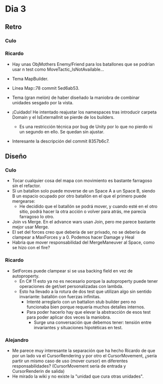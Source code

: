 ﻿# Dia 3

## Retro

### Culo

### Ricardo

- Hay unas ObjMothers Enemy/Friend para los batallones que se podrían usar n test como MoveTactic_IsNotAvailable...
- Tema MapBuilder.
- Línea Map::78 commit 5ed6ab53.
- Tema (gran melón) de haber diseñado la maniobra de combinar unidades sesgado por la vista.

- ¡Cuidado! He intentado reajustar los namespaces tras introducir carpeta Domain y el IsExternalInit se pierde de los builders.
  - Es una restricción técnica por bug de Unity por lo que no pierdo ni un segundo en ello. Se quedan sin ajustar.

- Interesante la descripción del commit 8357b6c7.

## Diseño

### Culo

- Tocar cualquier cosa del mapa con movimiento es bastante farragoso sin el refactor.
- Si un batallon solo puede moverse de un Space A a un Space B, siendo B un espacio ocupado por otro batallón en el que el primero puede mergearse:
    - He decidido que el batallón se podrá mover, y cuando esté en el otro sitio, podrá hacer la otra acción o volver para atrás, me parecía farragoso lo otro.
- Join vs Merge. En el advance wars usan Join, pero me parece bastante mejor usar Merge.
- El set del forces creo que debería de ser privado, no se debería de clampear a MaxForces y a 0. Podemos hacer Damage y Heal
- Habria que mover responsabilidad del MergeManeuver al Space, como se hizo con el fire?

### Ricardo

- SetForces puede clampear si se usa backing field en vez de autoproperty.
  - En C# 11 esto ya no es necesario porque la autoproperty puede tener operaciones de get/set personalizadas con lambda.
  - Esto ha llevado a la rotura de dos test que utilizan algo sin sentido invariante: batallón con fuerzas infinitas.
    - Intenté arreglarlo con un battalion stub builder pero no funcionaba bien porque requería muchos detalles internos.
    - Para poder hacerlo hay que elevar la abstracción de esos test para poder aplicar dos veces la maniobra.
      - Surge una conversación que debemos tener: tensión entre invariantes y situaciones hipotéticas en test.

### Alejandro

- Me parece muy interesante la separación que ha hecho Ricardo de que por un lado va el CursorRendering y por otro el CursorMovement, ¿sería partir un mismo caso de uso (mover cursor) en diferentes responsabilidades? (CursorMovement sería de entrada y CursorRenderin de salida)
- He mirado la wiki y no existe la "unidad que cura otras unidades".